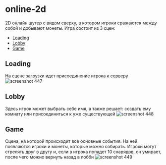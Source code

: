 # online-2d
2D онлайн шутер с видом сверху, в котором игроки сражаются между собой и добывают монеты.
Игра состоит из 3 сцен: 
* [Loading](#loading)
* [Lobby](#lobby)
* [Game](#game)

## Loading
На сцене загрузки идет присоединение игрока к серверу
![screenshot 447](https://github.com/van1ove/online-2d/assets/99884024/dac1eddd-e8ee-4c5e-9ae9-5be8df41c2ed)

## Lobby
Здесь игрок может выбрать себе имя, а также решает: создать ему комнату или присоединиться к уже существующей
![screenshot 448](https://github.com/van1ove/online-2d/assets/99884024/695df3c6-b485-4aa9-b9d6-3349b8769ef8)

## Game
Сцена, на которой происходит все основные события. На ней появляются игроки и монеты, которые можно собирать. Игроки могут стрелять друг в другу
и, если в игрока попадет 10 снарядов, он умирает, после чего можно вернуть назад в лобби
![screenshot 449](https://github.com/van1ove/online-2d/assets/99884024/ff021da4-2c84-468a-b0a9-2fa0e81b90b6)
